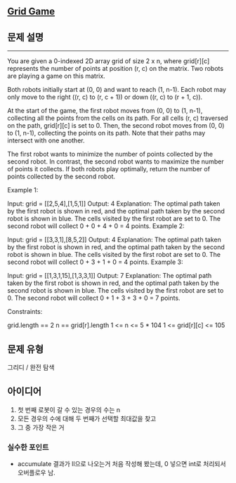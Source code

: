 [Grid Game](https://leetcode.com/problems/grid-game/description/?envType=daily-question&envId=2025-01-21)
---
## 문제 설명
---
You are given a 0-indexed 2D array grid of size 2 x n, where grid[r][c] represents the number of points at position (r, c) on the matrix. Two robots are playing a game on this matrix.

Both robots initially start at (0, 0) and want to reach (1, n-1). Each robot may only move to the right ((r, c) to (r, c + 1)) or down ((r, c) to (r + 1, c)).

At the start of the game, the first robot moves from (0, 0) to (1, n-1), collecting all the points from the cells on its path. For all cells (r, c) traversed on the path, grid[r][c] is set to 0. Then, the second robot moves from (0, 0) to (1, n-1), collecting the points on its path. Note that their paths may intersect with one another.

The first robot wants to minimize the number of points collected by the second robot. In contrast, the second robot wants to maximize the number of points it collects. If both robots play optimally, return the number of points collected by the second robot.

 

Example 1:


Input: grid = [[2,5,4],[1,5,1]]
Output: 4
Explanation: The optimal path taken by the first robot is shown in red, and the optimal path taken by the second robot is shown in blue.
The cells visited by the first robot are set to 0.
The second robot will collect 0 + 0 + 4 + 0 = 4 points.
Example 2:


Input: grid = [[3,3,1],[8,5,2]]
Output: 4
Explanation: The optimal path taken by the first robot is shown in red, and the optimal path taken by the second robot is shown in blue.
The cells visited by the first robot are set to 0.
The second robot will collect 0 + 3 + 1 + 0 = 4 points.
Example 3:


Input: grid = [[1,3,1,15],[1,3,3,1]]
Output: 7
Explanation: The optimal path taken by the first robot is shown in red, and the optimal path taken by the second robot is shown in blue.
The cells visited by the first robot are set to 0.
The second robot will collect 0 + 1 + 3 + 3 + 0 = 7 points.
 

Constraints:

grid.length == 2
n == grid[r].length
1 <= n <= 5 * 104
1 <= grid[r][c] <= 105

## 문제 유형

그리디 / 완전 탐색

## 아이디어

1. 첫 번째 로봇이 갈 수 있는 경우의 수는 n
2. 모든 경우의 수에 대해 두 번째가 선택할 최대값을 찾고
3. 그 중 가장 작은 거

### 실수한 포인트
- accumulate 결과가 ll으로 나오는거 처음 작성해 봤는데, 0 넣으면 int로 처리되서 오버플로우 남.

